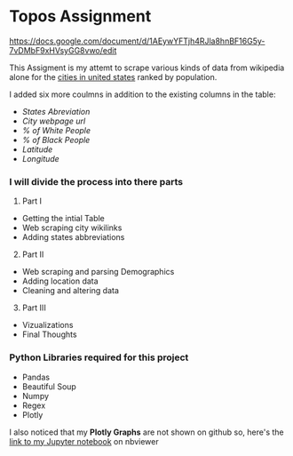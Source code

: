 # Topos Assignment
https://docs.google.com/document/d/1AEywYFTjh4RJla8hnBF16G5y-7vDMbF9xHVsyGG8vwo/edit

This Assigment is my attemt to scrape various kinds of data from wikipedia alone for the [cities in united states](https://en.wikipedia.org/wiki/List_of_United_States_cities_by_population) ranked by population.<br>

I added six more coulmns in addition to the existing columns in the table:

- *States Abreviation*
- *City webpage url*
- *% of White People*
- *% of Black People*
- *Latitude*
- *Longitude*

### I will divide the process into there parts
1. Part I
 - Getting the intial Table
 - Web scraping city wikilinks
 - Adding states abbreviations


2. Part II
 - Web scraping and parsing Demographics
 - Adding location data
 - Cleaning and altering data


3. Part III
 - Vizualizations
 - Final Thoughts
 
 
 ### Python Libraries required for this project
 
 - Pandas
 - Beautiful Soup
 - Numpy
 - Regex
 - Plotly

I also noticed that my **Plotly Graphs** are not shown on github so, here's the [link to my Jupyter notebook](https://nbviewer.jupyter.org/github/sakethchityala/Topos-Assignment/blob/master/Topos_Assignment.ipynb) on nbviewer

